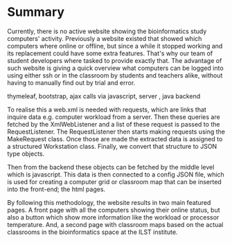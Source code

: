 # Summary

Currently, there is no active website showing the bioinformatics study computers' activity. 
Previously a website existed that showed which computers where online or offline, but since a while
it stopped working and its replacement could have some extra features. That's why our team of student developers
where tasked to provide exactly that. The advantage of such website is giving a quick overview what computers can be logged into using
either ssh or in the classroom by students and teachers alike, without having to manually find out by trial and error.

thymeleaf, bootstrap, ajax calls via javascript, server , java backend 

To realise this a web.xml is needed with requests, which are links that inquire data e.g.
computer workload from a server. Then these queries are fetched by the XmlWebListener and a list of these request is passed to the RequestListener.
The RequestListener then starts making requests using the MakeRequest class. Once those are
made the extracted data is assigned to a structured Workstation class. Finally, we convert that structure
to JSON type objects.

Then from the backend these objects can be fetched by the middle level which is javascript. 
This data is then connected to a config JSON file, which is used for creating a computer grid or classroom map
that can be inserted into the front-end; the html pages.

By following this methodology, the website results in two main featured pages.
A front page with all the computers showing their online status, but also a button
which show more information like the workload or processor temperature. And, a second page
with classroom maps based on the actual classrooms in the bioinformatics 
space at the ILST institute.

